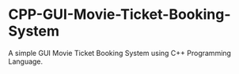 # CPP-GUI-Movie-Ticket-Booking-System
A simple GUI Movie Ticket Booking System using C++ Programming Language.
